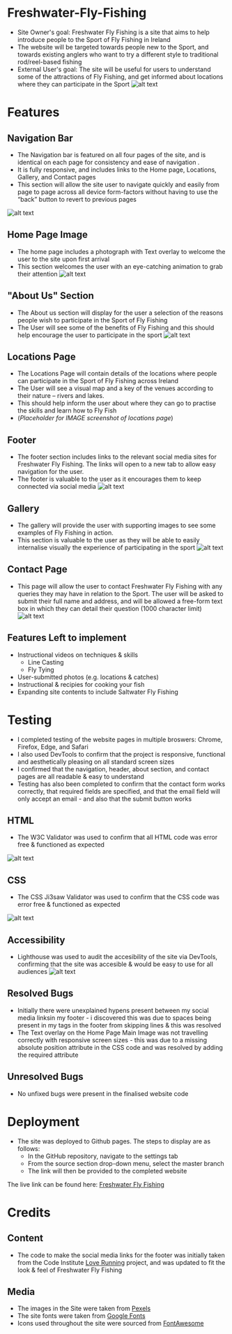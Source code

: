 # Freshwater-Fly-Fishing
- Site Owner's goal: Freshwater Fly Fishing is a site that aims to help introduce people to the Sport of Fly Fishing in Ireland
- The website will be targeted towards people new to the Sport, and towards existing anglers who want to try a different style to traditional rod/reel-based fishing
- External User's goal: The site will be useful for users to understand some of the attractions of Fly Fishing, and get informed about locations where they can participate in the Sport
![alt text](assets/css/images/readme/responsive1.png)

# Features

## Navigation Bar
- The Navigation bar is featured on all four pages of the site, and is identical on each page for consistency and  ease of navigation . 
- It is fully responsive, and includes links to the Home page, Locations, Gallery, and Contact pages
- This section will allow the site user to navigate quickly and easily from page to page across all device form-factors without having to use the “back” button to revert to previous pages

![alt text](assets/css/images/readme/navbar.png)

## Home Page Image
- The home page includes a photograph with Text overlay to welcome the user to the site upon first arrival
- This section welcomes the user with an eye-catching animation to grab their attention
![alt text](assets/css/images/readme/homepage1.png)

## "About Us" Section
- The About us section will display for the user a selection of the reasons people wish to participate in the Sport of Fly Fishing
- The User will see some of the benefits of Fly Fishing and this should help encourage the user to participate in the sport
![alt text](assets/css/images/readme/about.png)

## Locations Page
- The Locations Page will contain details of the locations where people can participate in the Sport of Fly Fishing across Ireland
- The User will see a visual map and a key of the venues according to their nature – rivers and lakes.
- This should help inform the user about where they can go to practise the skills and learn how to Fly Fish
- (*Placeholder for IMAGE screenshot of locations page*)


## Footer
- The footer section includes links to the relevant social media sites for Freshwater Fly Fishing. The links will open to a new tab to allow easy navigation for the user.
- The footer is valuable to the user as it encourages them to keep connected via social media
![alt text](assets/css/images/readme/footer.png)

## Gallery
- The gallery will provide the user with supporting images to see some examples of Fly Fishing in action.
- This section is valuable to the user as they will be able to easily internalise visually the experience of participating in the sport 
![alt text](assets/css/images/readme/gallery.png)

## Contact Page
 - This page will allow the user to contact Freshwater Fly Fishing with any queries they may have in relation to the Sport. The user will be asked to submit their full name and address, and will be allowed a free-form text box in which they can detail their question (1000 character limit)
![alt text](assets/css/images/readme/contact.png)

 ## Features Left to implement
 - Instructional videos on techniques & skills
    - Line Casting 
    - Fly Tying
- User-submitted photos (e.g. locations & catches)
- Instructional & recipies for cooking your fish
- Expanding site contents to include Saltwater Fly Fishing 

# Testing
- I completed testing of the website pages in multiple broswers: Chrome, Firefox, Edge, and Safari
- I also used DevTools to confirm that the project is responsive, functional and aesthetically pleasing on all standard screen sizes 
- I confirmed that the navigation, header, about section, and contact pages are all readable & easy to understand
- Testing has also been completed to confirm that the contact form works correctly, that required fields are specified, and that the email field will only accept an email - and also that the submit button works
## HTML
- The W3C Validator was used to confirm that all HTML code was error free & functioned as expected

![alt text](assets/css/images/readme/html_validation.png)
## CSS
- The CSS Ji3saw Validator was used to confirm that the CSS code was error free & functioned as expected

![alt text](assets/css/images/readme/css_validation.png)
## Accessibility
- Lighthouse was used to audit the accesibility of the site via DevTools, confirming that the site was accesible & would be easy to use for all audiences
![alt text](assets/css/images/readme/accessibility.png)
## Resolved Bugs
- Initially there were unexplained hypens present between my social media linksin my footer - i discovered this was due to spaces being present in my <a> tags in the footer from skipping lines & this was resolved
- The Text overlay on the Home Page Main Image was not travelling correctly with responsive screen sizes - this was due to a missing absolute position attribute in the CSS code and was resolved by adding the required attribute
## Unresolved Bugs
- No unfixed bugs were present in the finalised website code
# Deployment
- The site was deployed to Github pages. The steps to display are as follows:
    - In the GitHub repository, navigate to the settings tab
    - From the source section drop-down menu, select the master branch
    - The link will then be provided to the completed website

The live link can be found here: [Freshwater Fly Fishing](https://dkelly255.github.io/freshwater-fly-fishing/)

# Credits

## Content
- The code to make the social media links for the footer was initially taken from the Code Institute [Love Running](https://github.com/dkelly255/love-running) project, and was updated to fit the look & feel of Freshwater Fly Fishing
## Media
- The images in the Site were taken from [Pexels](https://www.pexels.com/search/fishing/)
- The site fonts were taken from [Google Fonts](https://fonts.google.com/)
- Icons used throughout the site were sourced from [FontAwesome](https://fontawesome.com/)